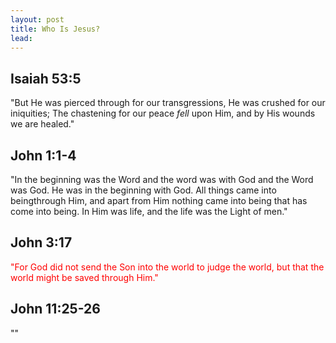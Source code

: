 ```yaml
---
layout: post
title: Who Is Jesus?
lead:
---
```



## Isaiah 53:5
"But He was pierced through for our transgressions, He was crushed for our iniquities; The chastening for our peace *fell* upon Him, and by His wounds we are healed."

## John 1:1-4
"In the beginning was the Word and the word was with God and the Word was God.
He was in the beginning with God.
All things came into beingthrough Him, and apart from Him nothing came into being that has come into being.
In Him was life, and the life was the Light of men."

## John 3:17
<font color="red">"For God did not send the Son into the world to judge the world, but that the world might be saved through Him." </font>


## John 11:25-26
""